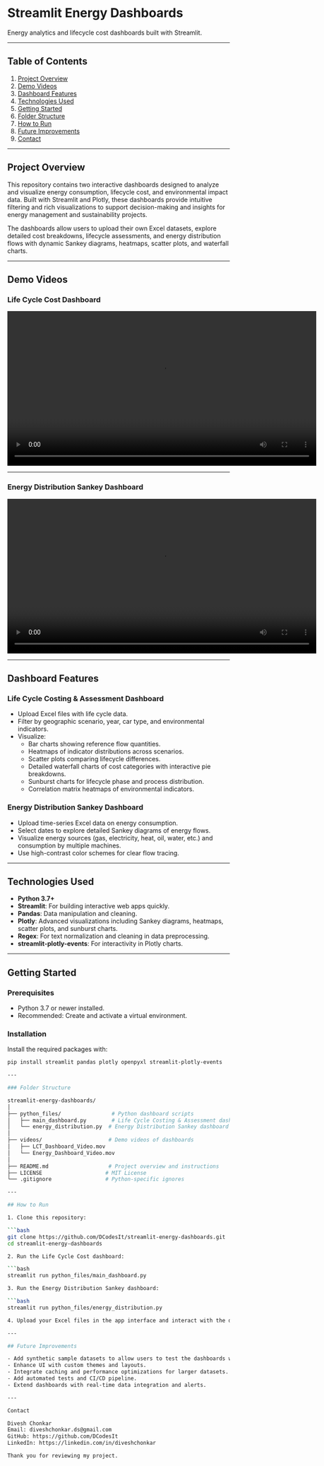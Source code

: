 # Streamlit Energy Dashboards

Energy analytics and lifecycle cost dashboards built with Streamlit.

---

## Table of Contents

1. [Project Overview](#project-overview)  
2. [Demo Videos](#demo-videos)  
3. [Dashboard Features](#dashboard-features)  
4. [Technologies Used](#technologies-used)  
5. [Getting Started](#getting-started)  
6. [Folder Structure](#folder-structure)  
7. [How to Run](#how-to-run)  
8. [Future Improvements](#future-improvements)  
9. [Contact](#contact)  

---

## Project Overview

This repository contains two interactive dashboards designed to analyze and visualize energy consumption, lifecycle cost, and environmental impact data. Built with Streamlit and Plotly, these dashboards provide intuitive filtering and rich visualizations to support decision-making and insights for energy management and sustainability projects.

The dashboards allow users to upload their own Excel datasets, explore detailed cost breakdowns, lifecycle assessments, and energy distribution flows with dynamic Sankey diagrams, heatmaps, scatter plots, and waterfall charts.

---

## Demo Videos

### Life Cycle Cost Dashboard

<video width="700" controls>
  <source src="videos/LCT_Dashboard_Video.mov" type="video/quicktime">
  Your browser does not support the video tag.
</video>

---

### Energy Distribution Sankey Dashboard

<video width="700" controls>
  <source src="videos/Energy_Dashboard_Video.mov" type="video/quicktime">
  Your browser does not support the video tag.
</video>

---

## Dashboard Features

### Life Cycle Costing & Assessment Dashboard

- Upload Excel files with life cycle data.
- Filter by geographic scenario, year, car type, and environmental indicators.
- Visualize:
  - Bar charts showing reference flow quantities.
  - Heatmaps of indicator distributions across scenarios.
  - Scatter plots comparing lifecycle differences.
  - Detailed waterfall charts of cost categories with interactive pie breakdowns.
  - Sunburst charts for lifecycle phase and process distribution.
  - Correlation matrix heatmaps of environmental indicators.

### Energy Distribution Sankey Dashboard

- Upload time-series Excel data on energy consumption.
- Select dates to explore detailed Sankey diagrams of energy flows.
- Visualize energy sources (gas, electricity, heat, oil, water, etc.) and consumption by multiple machines.
- Use high-contrast color schemes for clear flow tracing.

---

## Technologies Used

- **Python 3.7+**  
- **Streamlit**: For building interactive web apps quickly.  
- **Pandas**: Data manipulation and cleaning.  
- **Plotly**: Advanced visualizations including Sankey diagrams, heatmaps, scatter plots, and sunburst charts.  
- **Regex**: For text normalization and cleaning in data preprocessing.  
- **streamlit-plotly-events**: For interactivity in Plotly charts.

---

## Getting Started

### Prerequisites

- Python 3.7 or newer installed.
- Recommended: Create and activate a virtual environment.

### Installation

Install the required packages with:

```bash
pip install streamlit pandas plotly openpyxl streamlit-plotly-events

---

### Folder Structure

streamlit-energy-dashboards/
│
├── python_files/                # Python dashboard scripts
│   ├── main_dashboard.py        # Life Cycle Costing & Assessment dashboard
│   └── energy_distribution.py  # Energy Distribution Sankey dashboard
│
├── videos/                     # Demo videos of dashboards
│   ├── LCT_Dashboard_Video.mov
│   └── Energy_Dashboard_Video.mov
│
├── README.md                   # Project overview and instructions
├── LICENSE                    # MIT License
└── .gitignore                 # Python-specific ignores

---

## How to Run

1. Clone this repository:

```bash
git clone https://github.com/DCodesIt/streamlit-energy-dashboards.git
cd streamlit-energy-dashboards

2. Run the Life Cycle Cost dashboard:

```bash
streamlit run python_files/main_dashboard.py

3. Run the Energy Distribution Sankey dashboard:

```bash
streamlit run python_files/energy_distribution.py

4. Upload your Excel files in the app interface and interact with the dashboards.

---

## Future Improvements

- Add synthetic sample datasets to allow users to test the dashboards without confidential data.
- Enhance UI with custom themes and layouts.
- Integrate caching and performance optimizations for larger datasets.
- Add automated tests and CI/CD pipeline.
- Extend dashboards with real-time data integration and alerts.

---

Contact

Divesh Chonkar
Email: diveshchonkar.ds@gmail.com  
GitHub: https://github.com/DCodesIt  
LinkedIn: https://linkedin.com/in/diveshchonkar

Thank you for reviewing my project.
